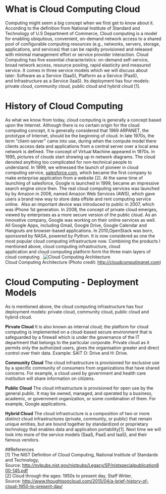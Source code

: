 ﻿---
post_title: 'Introduction to Cloud Computing'
author: cauchyabel
layout: post
date: 2016-01-29
---
# What is Cloud Computing Cloud  
Computing might seem a big concept when we first get to know about it. According to the definition from National Institute of Standard and Technology of U.S Department of Commerce, Cloud computing is a model for enabling ubiquitous, convenient, on-demand network access to a shared pool of configurable computing resources (e.g., networks, servers, storage, applications, and services) that can be rapidly provisioned and released with minimal management effort or service provider interaction. Cloud Computing has five essential characteristics: on-demand self-service, broad network access, resource pooling, rapid elasticity and measured service. It comes in three service models which we will discuss about later: Software as a Service (SaaS), Platform as a Service (PaaS), and Infrastructure as a Service (IaaS). Its deployment has four models: private cloud, community cloud, public cloud and hybrid cloud [1]. 

# History of Cloud Computing  
As what we know from today, cloud computing is generally a concept based upon the Internet. Although there is no certain origin for the cloud computing concept, it is generally considered that 1969 ARPANET, the prototype of Internet, should be the beginning of cloud. In late 1970s, the term "client-server" came into use, during when the compute model there clients access data and applications from a central server over a local area network is defined. The concept of Virtual Machine appeared in 1970s. In 1995, pictures of clouds start showing up in network diagrams. The cloud denoted anything too complicated for non-technical people to understand. In 1999, we witnessed the launch of pioneer in cloud computing service, [salesforce.com](salesforce.com), which became the first company to make enterprise application from a website [2].
At the same time of launching of salesforce, Google is launched in 1999, became an impressive search engine since then. The real cloud computing services was launched by by Amazon in 2006, named Amazon Web Services (AWS), which gave users a brand new way to store data offsite and rent computing service online.  Also an important device was introduced to public in 2007, which was iPhone 1st generation. In 2008, the concept of private cloud emerges, viewed by enterprises as a more secure version of the public cloud. As an innovative company, Google was working on their online services as well. All Google Apps, including Gmail, Google Drive, Google Calendar and Hangouts are browser-based applications. In 2010,OpenStack was born, sponsored by NASA, powered by Python. It is now considered as one the most popular cloud computing infrastructure now. Combining the products I mentioned above, cloud computing infrastructure, cloud application and cloud computing platform form the three main layers of cloud computing .
![Cloud Computing Architecture](http://cloudcomputingnet.com/wp-content/uploads/2015/05/Cloud-Computing-Architecture-Apps.jpg)  
Cloud Computing Architecture
(Photo credit: http://cloudcomputingnet.com)
# Cloud Computing - Deployment Models 
As is mentioned above, the cloud computing infrastructure has four deployment models: private cloud, community cloud, public cloud and hybrid cloud.  

**Pirvate Cloud** It is also known as internal cloud; the platform for cloud computing is implemented on a cloud-based secure environment that is safeguarded by a firewall which is under the governance of the IT department that belongs to the particular corporate. Private cloud as it permits only the authorized users, gives the organisation greater and direct control over their data. Example: SAIT O: Drive and H: Drive.  

**Community Cloud** The cloud infrastructure is provisioned for exclusive use by a specific community of consumers from organizations that have shared concerns. For example, a cloud used by government and health care institution will share information on citizens.  

**Public Cloud** The cloud infrastructure is provisioned for open use by the general public. It may be owned, managed, and operated by a business, academic, or government organization, or some combination of them. For example, Google applications.  

**Hybrid Cloud** The cloud infrastructure is a composition of two or more distinct cloud infrastructures (private, community, or public) that remain unique entities, but are bound together by standardized or proprietary technology that enables data and application portability[1]. Next time we will look into more of the service models (SaaS, PaaS and IaaS), and their famous vendors.  

##References  
[1] The NIST Definition of Cloud Computing, National Institute of Standards and Technology, Source: http://nvlpubs.nist.gov/nistpubs/Legacy/SP/nistspecialpublication800-145.pdf  
[2] Cloud through the ages: 1950s to present day, Staff Writer, Source: http://www.thoughtsoncloud.com/2015/04/a-brief-history-of-cloud-1950-to-present-day/
